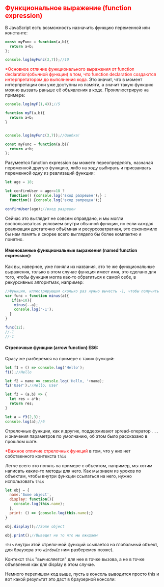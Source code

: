 ## <font color="red">Функциональное выражение (function expression)</font>
В JavaScript есть возможность назначить функцию переменной или константе:

```js
const myFunc = function(a,b){
  return a+b;
}; 

console.log(myFunc(3,7));//10
```

<font color="red">*Основное отличие функционального выражения от function declaration(обычной функции) в том, что function declaration создаются интерпретатором до выполнения кода.</font> Это значит, что в момент интерпретации они уже доступны из памяти, а значит такую функцию можно вызвать раньше её объявления в коде. Проиллюстрирую на примере:

```js
console.log(myF(1,4));//5

function myF(a,b){
  return a+b;
}


console.log(myFunc(3,7));//Ошибка!

const myFunc = function(a,b){
  return a+b;
}; 
```

Разумеется function expression вы можете переопределять, назначая переменной другую функцию, либо на ходу выбирать и присваивать переменной одну из реализаций функции:

```js
let age = 18;

let confirmUser = age>=18 ?
  function() {console.log('вход разрешен');} :
  function() {console.log('вход запрещен');}

confirmUser(age);//вход разрешен
```

Сейчас это выглядит не совсем оправдано, и мы могли воспользоваться условием внутри обычной функции, но если каждая реализация достаточно объёмная и ресурсозатратная, это сэкономило бы нам память и скорее всего выглядело бы более компактно и понятно.

#### Именованные функциональные выражения (named function expression):
Как вы, наверное, уже поняли из названия, это те же функциональные выражения, только в этом случае функция имеет имя, это сделано для того, чтобы функция могла как-то обратиться к самой себе, в рекурсивных алгоритмах, например:

```js
//Функция, иллюстрирующая сколько раз нужно вычесть -1, чтобы получить 10
var func = function minus(a){
   if(a>10){
    minus(--a);
    console.log('-1');
  }
}

func(12);
//-1
//-1
```

#### Cтрелочные функции (arrow function) ES6:

Сразу же разберемся на примере с таких функций:

```js
let f1 = () => console.log('Hello');
f1();//Hello

let f2 = name => console.log('Hello, '+name);
f2('User');//Hello, User

let f3 = (a,b) => {
  let res = a*b;
  return res;
}

let a = f3(2,3);
console.log(a);//6
```

Стрелочные функции, как и другие, поддерживают spread-оператор `...` и значения параметров по умолчанию, об этом было рассказано в прошлом шаге.

<font color="red">*Важное отличие стрелочных функций</font> в том, что у них нет собственного контекста `this`

Легче всего это понять на примере с объектом, например, мы хотим написать какие-то методы для него. Как мы знаем из уроков по объектам, чтобы внутри функции ссылаться на него, нужно использовать `this`

```js
let obj = {
  name:'Some object',
  display: function(){
    console.log(this.name);
  },
  print: () => {console.log(this.name);}
}

obj.display();//Some object

obj.print();//Выведет не то что мы ожидаем
```

`this` внутри этой стрелочной функций ссылается на глобальный объект, для браузера это `window`(с ним разберемся позже).

Контекст `this` "вычисляется" для нее в точке вызова, а не в точке объявления как для display в этом случае.

Немного перепишем код выше, пусть в консоль выводится просто this и вот какой результат это даст в браузерной консоли: